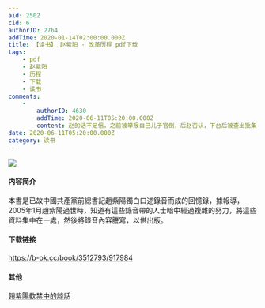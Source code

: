 ```yaml
---
aid: 2502
cid: 6
authorID: 2764
addTime: 2020-01-14T02:00:00.000Z
title: 【读书】 赵紫阳 - 改革历程 pdf下载
tags:
    - pdf
    - 赵紫阳
    - 历程
    - 下载
    - 读书
comments:
    -
        authorID: 4630
        addTime: 2020-06-11T05:20:00.000Z
        content: 赵的话不足信，之前被举报自己儿子官倒，后赵否认，下台后被查出批条，又改口说自己管不了儿子。就这种人，除了软弱和欺骗，有什么可以采信的
date: 2020-06-11T05:20:00.000Z
category: 读书
---
```


![](https://dl181.zlibcdn.com/covers/books/08/f4/d9/08f4d905b9fdbf2b7a12d1482ea05b94.jpg)

#### [](#%E5%86%85%E5%AE%B9%E7%AE%80%E4%BB%8B)内容简介

本書是已故中國共產黨前總書記趙紫陽獨白口述錄音而成的回憶錄，據報導，2005年1月趙紫陽過世時，知道有這些錄音帶的人士暗中經過複雜的努力，將這些資料集中在一處，然後將錄音內容謄寫，以供出版。

#### [](#%E4%B8%8B%E8%BD%BD%E9%93%BE%E6%8E%A5)下载链接

https://b-ok.cc/book/3512793/917984

#### [](#%E5%85%B6%E4%BB%96)其他

[趙紫陽軟禁中的談話](https://b-ok.cc/book/4978428/557aac)

